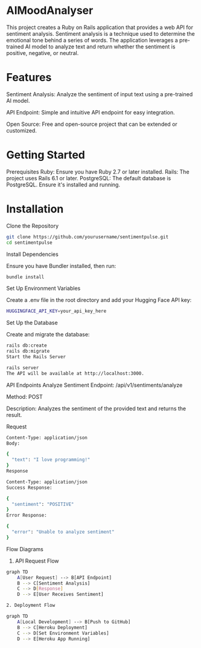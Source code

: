 # AIMoodAnalyser
This project creates a Ruby on Rails application that provides a web API for sentiment analysis. Sentiment analysis is a technique used to determine the emotional tone behind a series of words. The application leverages a pre-trained AI model to analyze text and return whether the sentiment is positive, negative, or neutral.

# Features
Sentiment Analysis: Analyze the sentiment of input text using a pre-trained AI model.

API Endpoint: Simple and intuitive API endpoint for easy integration.

Open Source: Free and open-source project that can be extended or customized.

# Getting Started
Prerequisites
Ruby: Ensure you have Ruby 2.7 or later installed.
Rails: The project uses Rails 6.1 or later.
PostgreSQL: The default database is PostgreSQL. Ensure it's installed and running.

# Installation
Clone the Repository

```bash
git clone https://github.com/yourusername/sentimentpulse.git
cd sentimentpulse
```
Install Dependencies

Ensure you have Bundler installed, then run:

```bash
bundle install
```
Set Up Environment Variables

Create a .env file in the root directory and add your Hugging Face API key:

```bash
HUGGINGFACE_API_KEY=your_api_key_here
```
Set Up the Database

Create and migrate the database:

```bash
rails db:create
rails db:migrate
Start the Rails Server
```

```bash
rails server
The API will be available at http://localhost:3000.
```

API Endpoints
Analyze Sentiment
Endpoint: /api/v1/sentiments/analyze

Method: POST

Description: Analyzes the sentiment of the provided text and returns the result.

Request
```bash
Content-Type: application/json
Body:

{
  "text": "I love programming!"
}
Response

Content-Type: application/json
Success Response:

{
  "sentiment": "POSITIVE"
}
Error Response:

{
  "error": "Unable to analyze sentiment"
}
```

Flow Diagrams
1. API Request Flow

```bash
graph TD
    A[User Request] --> B[API Endpoint]
    B --> C[Sentiment Analysis]
    C --> D[Response]
    D --> E[User Receives Sentiment]
```

```bash
2. Deployment Flow

graph TD
    A[Local Development] --> B[Push to GitHub]
    B --> C[Heroku Deployment]
    C --> D[Set Environment Variables]
    D --> E[Heroku App Running]

```

